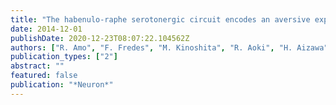 ```yaml
---
title: "The habenulo-raphe serotonergic circuit encodes an aversive expectation value essential for adaptive active avoidance of danger"
date: 2014-12-01
publishDate: 2020-12-23T08:07:22.104562Z
authors: ["R. Amo", "F. Fredes", "M. Kinoshita", "R. Aoki", "H. Aizawa", "M. Agetsuma", "T. Aoki", "T. Shiraki", "H. Kakinuma", "M. Matsuda", "M. Yamazaki", "M. Takahoko", "T. Tsuboi", "S. Higashijima", "N. Miyasaka", "T. Koide", "Y. Yabuki", "Y. Yoshihara", "T. Fukai", "H. Okamoto"]
publication_types: ["2"]
abstract: ""
featured: false
publication: "*Neuron*"
---
```


